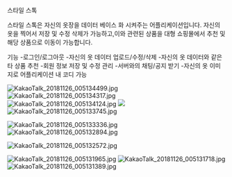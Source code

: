 스타일 스톡

스타일 스톡은 자신의 옷장을 데이터 베이스 화 시켜주는 어플리케이션입니다.
자신의 옷을 찍어서 저장 및 수정 삭제가 가능하고,이와 관련된 상품을 대형 쇼핑몰에서 추천 및 해당 상품으로 이동이 가능합니다.



기능
-로그인/로그아웃
-자신의 옷 데이터 업로드/수정/삭제
-자신의 옷 데이터와 같은 타 상품 추천
-회원 정보 저장 및 수정 관리
-서버와의 채팅/공지 받기
-자신의 옷 이미지로 어플리케이션 내 코디 가능

![KakaoTalk_20181126_005134499.jpg]({{site.baseurl}}/KakaoTalk_20181126_005134499.jpg)
![KakaoTalk_20181126_005134317.jpg]({{site.baseurl}}/KakaoTalk_20181126_005134317.jpg)
![KakaoTalk_20181126_005134124.jpg]({{site.baseurl}}/KakaoTalk_20181126_005134124.jpg)
![]({{site.baseurl}}//KakaoTalk_20181126_005133745.jpg)![KakaoTalk_20181126_005133745.jpg]({{site.baseurl}}/KakaoTalk_20181126_005133745.jpg)

![KakaoTalk_20181126_005133336.jpg]({{site.baseurl}}/KakaoTalk_20181126_005133336.jpg)
![KakaoTalk_20181126_005132894.jpg]({{site.baseurl}}/KakaoTalk_20181126_005132894.jpg)

![KakaoTalk_20181126_005132572.jpg]({{site.baseurl}}/KakaoTalk_20181126_005132572.jpg)

![KakaoTalk_20181126_005131965.jpg]({{site.baseurl}}/KakaoTalk_20181126_005131965.jpg)
![KakaoTalk_20181126_005131718.jpg]({{site.baseurl}}/KakaoTalk_20181126_005131718.jpg)
![KakaoTalk_20181126_005131389.jpg]({{site.baseurl}}/KakaoTalk_20181126_005131389.jpg)


